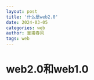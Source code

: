 ```yaml
---
layout: post
title: '什么是web2.0'
date: 2024-03-05
categories: web
author: 皇甫春风
tags: web  
---
```


# web2.0和web1.0